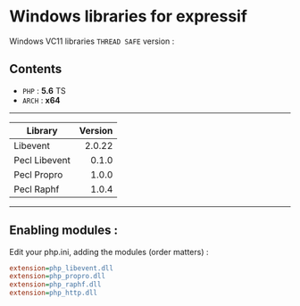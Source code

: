# Windows libraries for expressif

Windows VC11 libraries `THREAD SAFE` version :

## Contents

- `PHP`   : **5.6** TS
- `ARCH`  : **x64**

---

| Library       | Version  |
|---------------|---------:|
| Libevent      |   2.0.22 |
| Pecl Libevent |    0.1.0 |
| Pecl Propro   |    1.0.0 |
| Pecl Raphf    |    1.0.4 |

---

## Enabling modules :

Edit your php.ini, adding the modules (order matters) :

```ini
extension=php_libevent.dll
extension=php_propro.dll
extension=php_raphf.dll
extension=php_http.dll
```